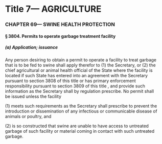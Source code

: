 
# Title 7— AGRICULTURE
### CHAPTER 69— SWINE HEALTH PROTECTION
#### § 3804. Permits to operate garbage treatment facility
##### (a) Application; issuance

Any person desiring to obtain a permit to operate a facility to treat garbage that is to be fed to swine shall apply therefor to (1) the Secretary, or (2) the chief agricultural or animal health official of the State where the facility is located if such State has entered into an agreement with the Secretary pursuant to section 3808 of this title or has primary enforcement responsibility pursuant to section 3809 of this title , and provide such information as the Secretary shall by regulation prescribe. No permit shall be issued unless the facility

(1) meets such requirements as the Secretary shall prescribe to prevent the introduction or dissemination of any infectious or communicable disease of animals or poultry, and

(2) is so constructed that swine are unable to have access to untreated garbage of such facility or material coming in contact with such untreated garbage.
